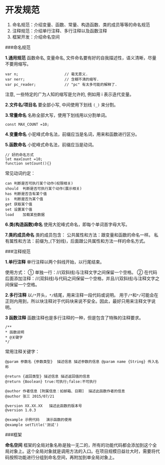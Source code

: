 开发规范
===================
1. 命名规范：介绍变量、函数、常量、构造函数、类的成员等等的命名规范
2. 注释规范：介绍单行注释、多行注释以及函数注释
3. 框架开发：介绍命名空间

###命名规范

**1.通用规范**
函数命名, 变量命名, 文件命名要有好的自我描述性，语义清晰，尽量不要用缩写。
```
var n;                     // 毫无意义.
var nerr;                  // 含糊不清的缩写.
var pc_reader;             // "pc" 有太多可能的解释了.
```
注意, 一些特定的广为人知的缩写是允许的, 例如用 i 表示迭代变量。

**2.文件名/项目名**
要全部小写, 中间使用下划线 `(_)` 来分割。

**3.常量命名**
名称全部大写，使用下划线用以分割单词。
```
const MAX_COUNT =10;
```

**4.变量命名**
小驼峰式命名法，前缀应当是名词，用来和函数进行区分。

**5.函数命名**
小驼峰式命名法，前缀应当是动词。
```
// 好的命名方式
let maxCount =10;
function setCount(){}
```
常见动词约定：

```
can	判断是否可执行某个动作(权限相关)
should	判断是否可执行某个动作(展示相关)
has	判断是否含有某个值
is	判断是否为某个值
get	获取某个值
set	设置某个值
load	加载某些数据
```

**6.类(构造函数)命名**
使用大驼峰式命名，即每个单词首字母大写。

**7.类的成员命名**
类的成员包含：
公共属性和方法：跟变量和函数的命名一样。
私有属性和方法：前缀为_(下划线)，后面跟公共属性和方法一样的命名方式。

###注释规范

**1.单行注释**
单行注释以两个斜线开始，以行尾结束。

使用方式：
① 单独一行：//(双斜线)与注释文字之间保留一个空格。
② 在代码后面添加注释：//(双斜线)与代码之间保留一个空格，并且//(双斜线)与注释文字之间保留一个空格。

**2.多行注释**
以`/*`开头，`*/`结尾，用来注释一段代码或说明。
用于`/*`和`*/`可能会在正则内用到，所以块注释对于代码块来说不安全。因此，最好只用来注释文字说明。

**3 函数注释**
函数注释也是多行注释的一种，但是包含了特殊的注释要求。
```
/**
* 函数说明 
* @关键字 
*/
```
常用注释关键字：
```
@param 参数名 {参数类型}  描述信息	描述参数的信息	@param name {String} 传入名称

@return {返回类型} 描述信息	描述返回值的信息
@return {Boolean} true:可执行;false:不可执行

@author 作者信息 [附属信息：如邮箱、日期]	描述此函数作者的信息	
@author 张三 2015/07/21 

@version XX.XX.XX	描述此函数的版本号	
@version 1.0.3

@example 示例代码	演示函数的使用	
@example setTitle('测试')
```
###框架

**命名空间**
框架的全局对象名称是独一无二的，所有的功能代码都会添加到这个全局对象上。这个全局对象就是调用方法的入口。在项目规模日益壮大时，需要将代码按照功能进行分组到命名空间，再附加到单全局对象上。